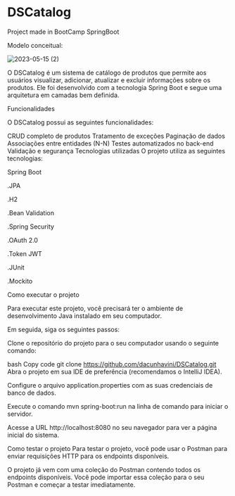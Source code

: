 # DSCatalog
Project made in BootCamp SpringBoot

Modelo conceitual:

![2023-05-15 (2)](https://github.com/ViniciusDaCunha/DSCatalog/assets/99222396/b013c6db-036c-489a-a726-bcc21d6d4211)

O DSCatalog é um sistema de catálogo de produtos que permite aos usuários visualizar, adicionar, atualizar e excluir informações sobre os produtos. Ele foi desenvolvido com a tecnologia Spring Boot e segue uma arquitetura em camadas bem definida.

Funcionalidades

O DSCatalog possui as seguintes funcionalidades:

CRUD completo de produtos
Tratamento de exceções
Paginação de dados
Associações entre entidades (N-N)
Testes automatizados no back-end
Validação e segurança
Tecnologias utilizadas
O projeto utiliza as seguintes tecnologias:

Spring Boot

.JPA

.H2

.Bean Validation

.Spring Security

.OAuth 2.0

.Token JWT

.JUnit

.Mockito



Como executar o projeto

Para executar este projeto, você precisará ter o ambiente de desenvolvimento Java instalado em seu computador.

Em seguida, siga os seguintes passos:

Clone o repositório do projeto para o seu computador usando o seguinte comando:

bash
Copy code
git clone https://github.com/dacunhavini/DSCatalog.git
Abra o projeto em sua IDE de preferência (recomendamos o IntelliJ IDEA).

Configure o arquivo application.properties com as suas credenciais de banco de dados.

Execute o comando mvn spring-boot:run na linha de comando para iniciar o servidor.

Acesse a URL http://localhost:8080 no seu navegador para ver a página inicial do sistema.

Como testar o projeto
Para testar o projeto, você pode usar o Postman para enviar requisições HTTP para os endpoints disponíveis.

O projeto já vem com uma coleção do Postman contendo todos os endpoints disponíveis. Você pode importar essa coleção para o seu Postman e começar a testar imediatamente.
